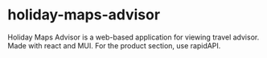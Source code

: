 # holiday-maps-advisor
Holiday Maps Advisor is a web-based application for viewing travel advisor. Made with react and MUI. For the product section, use rapidAPI.
